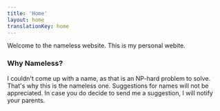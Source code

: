 ```yaml
---
title: 'Home'
layout: home
translationKey: home
---
```


Welcome to the nameless website. This is my personal webite.

### Why Nameless?

I couldn't come up with a name, as that is an NP-hard problem to solve. That's
why this is the nameless one. Suggestions for names will not be appreciated. In
case you do decide to send me a suggestion, I will notify your parents.

